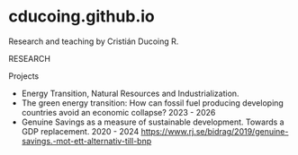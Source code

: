 # cducoing.github.io
Research and teaching by Cristián Ducoing R. 


RESEARCH

Projects 

- Energy Transition, Natural Resources and Industrialization.  
- The green energy transition: How can fossil fuel producing developing countries avoid an economic collapse? 2023 - 2026
- Genuine Savings as a measure of sustainable development. Towards a GDP replacement. 2020 - 2024 https://www.rj.se/bidrag/2019/genuine-savings.-mot-ett-alternativ-till-bnp
